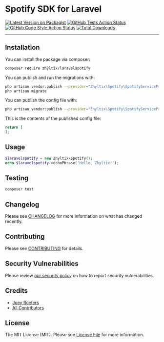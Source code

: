 # Spotify SDK for Laravel

[![Latest Version on Packagist](https://img.shields.io/packagist/v/zhyltix/laravelspotify.svg?style=flat-square)](https://packagist.org/packages/zhyltix/laravelspotify)
[![GitHub Tests Action Status](https://img.shields.io/github/workflow/status/zhyltix/laravelspotify/run-tests?label=tests)](https://github.com/zhyltix/laravelspotify/actions?query=workflow%3Arun-tests+branch%3Amain)
[![GitHub Code Style Action Status](https://img.shields.io/github/workflow/status/zhyltix/laravelspotify/Check%20&%20fix%20styling?label=code%20style)](https://github.com/zhyltix/laravelspotify/actions?query=workflow%3A"Check+%26+fix+styling"+branch%3Amain)
[![Total Downloads](https://img.shields.io/packagist/dt/zhyltix/laravelspotify.svg?style=flat-square)](https://packagist.org/packages/zhyltix/laravelspotify)

---

## Installation

You can install the package via composer:

```bash
composer require zhyltix/laravelspotify
```

You can publish and run the migrations with:

```bash
php artisan vendor:publish --provider="Zhyltix\Spotify\SpotifyServiceProvider" --tag="laravelspotify-migrations"
php artisan migrate
```

You can publish the config file with:
```bash
php artisan vendor:publish --provider="Zhyltix\Spotify\SpotifyServiceProvider" --tag="laravelspotify-config"
```

This is the contents of the published config file:

```php
return [
];
```

## Usage

```php
$laravelspotify = new Zhyltix\Spotify();
echo $laravelspotify->echoPhrase('Hello, Zhyltix!');
```

## Testing

```bash
composer test
```

## Changelog

Please see [CHANGELOG](CHANGELOG.md) for more information on what has changed recently.

## Contributing

Please see [CONTRIBUTING](.github/CONTRIBUTING.md) for details.

## Security Vulnerabilities

Please review [our security policy](../../security/policy) on how to report security vulnerabilities.

## Credits

- [Joey Roeters](https://github.com/Zhyltix)
- [All Contributors](../../contributors)

## License

The MIT License (MIT). Please see [License File](LICENSE.md) for more information.
